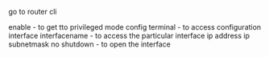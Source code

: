 
go to router cli

enable - to get tto privileged mode
config terminal - to access configuration
interface interfacename - to access the particular interface
ip address ip subnetmask
no shutdown - to open the interface

